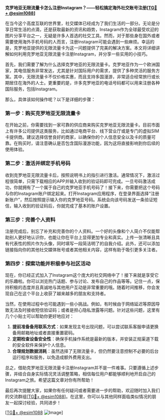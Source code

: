 **克罗地亚无限流量卡怎么注册Instagram？——轻松搞定海外社交账号注册[[TG💪+ @esim1088](https://t.me/s/esim1088)]**

在当今这个高度互联的世界里，社交媒体已经成为了我们生活的一部分。无论是分享日常生活的点滴，还是获取最新的资讯和趋势，Instagram作为全球最受欢迎的图片分享平台之一，无疑是许多人首选的社交工具。然而，对于那些身在国外或者需要使用海外手机号码的人而言，注册Instagram可能会遇到一些麻烦。幸运的是，克罗地亚提供的无限流量卡为这一问题提供了完美的解决方案。本文将详细讲解如何利用克罗地亚无限流量卡注册Instagram，并分享一些实用的小技巧。

首先，我们需要了解为什么选择克罗地亚的无限流量卡。克罗地亚作为一个欧洲国家，其电信服务非常发达，尤其是针对国际用户的需求，提供了多种灵活的服务方案。其中，无限流量卡不仅价格实惠，而且支持多国漫游，非常适合经常旅行或长期居住在海外的人士。更重要的是，许多克罗地亚的电话号码都可以用来注册各种国际服务，包括Instagram。

那么，具体该如何操作呢？以下是详细的步骤：

### 第一步：购买克罗地亚无限流量卡

在开始之前，你需要找到一家可靠的供应商来购买克罗地亚无限流量卡。目前市面上有许多公司提供这类服务，比如通过电商平台、线下营业厅或是专门的虚拟SIM卡提供商。建议选择信誉良好的商家，以确保你的个人信息安全以及卡的质量可靠。在购买时，请注意确认是否包含国际漫游功能，因为这将直接影响到你后续的使用体验。

### 第二步：激活并绑定手机号码

收到克罗地亚无限流量卡后，按照说明书上的指引进行激活。通常情况下，激活过程很简单，只需下载相应的APP并输入收到的验证码即可完成。一旦号码激活成功，你就拥有了一个属于自己的克罗地亚手机号码了！接下来，你需要把这个号码与你的Instagram账户绑定起来。打开Instagram应用程序，在登录界面选择“注册新账户”，然后按照提示输入你的克罗地亚号码。系统会向该号码发送一条验证短信，输入收到的验证码后，你就完成了基本的账户设置。

### 第三步：完善个人资料

注册完成后，别忘了补充和完善你的个人资料。一个好的头像和个人简介不仅能帮助别人更好地认识你，也能让你在平台上显得更加专业和真实。上传一张清晰且具有代表性的照片作为头像，同时填写一段简洁明了的自我介绍。此外，还可以添加链接指向你的其他社交媒体账号或者其他相关内容，这样有助于吸引更多关注者。

### 第四步：探索功能并积极参与社区活动

现在，你已经正式加入了Instagram这个庞大的社交网络中了！接下来就是享受它的乐趣啦。你可以浏览热门话题、参与讨论、发布自己的作品等等。记住一点，保持积极的态度并且真诚地与其他用户互动是非常重要的哦。随着时间推移，你会发现自己在这个平台上收获了越来越多的朋友和支持者。

当然，在使用过程中也可能遇到一些小挑战。例如，有时候由于网络延迟等原因导致无法及时接收短信验证码；或者是担心隐私泄露等问题。针对这些问题，这里有几个小贴士可以帮助你更好地应对：

1. **提前准备备用联系方式**：如果发现主号出现问题，可以尝试联系客服申请更换备用邮箱地址或者直接重置密码。
2. **定期检查设备安全性**：确保手机操作系统是最新的版本，并安装正规渠道下载的安全软件来保护个人信息。
3. **合理规划数据消耗**：虽然选择了无限流量卡，但仍然要注意控制不必要的后台运行程序和服务，以免造成额外费用支出。

总之，借助克罗地亚无限流量卡注册Instagram并不是一件难事。只要遵循上述步骤，并结合自身实际情况灵活调整策略，相信每位用户都能够顺利地开启自己的Instagram之旅。希望这篇文章对你有所帮助！

最后再次提醒大家，如果你有任何疑问或者需要进一步的帮助，欢迎随时加入我们的交流群组[[TG💪+ @esim1088](https://t.me/s/esim1088)]。在这里，你可以与其他同样面临类似情况的朋友一起探讨经验，共同进步！

[[TG💪+ @esim1088](https://t.me/s/esim1088) ![Image](https://i.postimg.cc/4NQfJmqS/Snipaste-2025-05-13-00-14-12.png)]